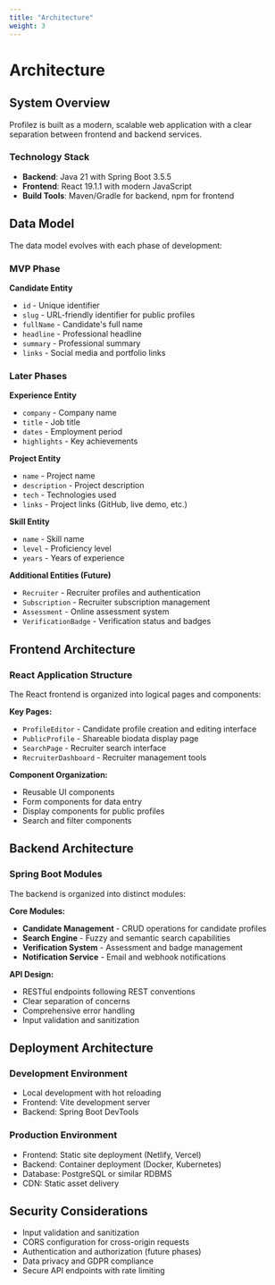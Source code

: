 ```yaml
---
title: "Architecture"
weight: 3
---
```


# Architecture

## System Overview

Profilez is built as a modern, scalable web application with a clear separation between frontend and backend services.

### Technology Stack

- **Backend**: Java 21 with Spring Boot 3.5.5
- **Frontend**: React 19.1.1 with modern JavaScript
- **Build Tools**: Maven/Gradle for backend, npm for frontend

## Data Model

The data model evolves with each phase of development:

### MVP Phase

**Candidate Entity**
- `id` - Unique identifier
- `slug` - URL-friendly identifier for public profiles
- `fullName` - Candidate's full name
- `headline` - Professional headline
- `summary` - Professional summary
- `links` - Social media and portfolio links

### Later Phases

**Experience Entity**
- `company` - Company name
- `title` - Job title
- `dates` - Employment period
- `highlights` - Key achievements

**Project Entity**
- `name` - Project name
- `description` - Project description
- `tech` - Technologies used
- `links` - Project links (GitHub, live demo, etc.)

**Skill Entity**
- `name` - Skill name
- `level` - Proficiency level
- `years` - Years of experience

**Additional Entities (Future)**
- `Recruiter` - Recruiter profiles and authentication
- `Subscription` - Recruiter subscription management
- `Assessment` - Online assessment system
- `VerificationBadge` - Verification status and badges

## Frontend Architecture

### React Application Structure

The React frontend is organized into logical pages and components:

**Key Pages:**
- `ProfileEditor` - Candidate profile creation and editing interface
- `PublicProfile` - Shareable biodata display page
- `SearchPage` - Recruiter search interface
- `RecruiterDashboard` - Recruiter management tools

**Component Organization:**
- Reusable UI components
- Form components for data entry
- Display components for public profiles
- Search and filter components

## Backend Architecture

### Spring Boot Modules

The backend is organized into distinct modules:

**Core Modules:**
- **Candidate Management** - CRUD operations for candidate profiles
- **Search Engine** - Fuzzy and semantic search capabilities
- **Verification System** - Assessment and badge management
- **Notification Service** - Email and webhook notifications

**API Design:**
- RESTful endpoints following REST conventions
- Clear separation of concerns
- Comprehensive error handling
- Input validation and sanitization

## Deployment Architecture

### Development Environment
- Local development with hot reloading
- Frontend: Vite development server
- Backend: Spring Boot DevTools

### Production Environment
- Frontend: Static site deployment (Netlify, Vercel)
- Backend: Container deployment (Docker, Kubernetes)
- Database: PostgreSQL or similar RDBMS
- CDN: Static asset delivery

## Security Considerations

- Input validation and sanitization
- CORS configuration for cross-origin requests
- Authentication and authorization (future phases)
- Data privacy and GDPR compliance
- Secure API endpoints with rate limiting

